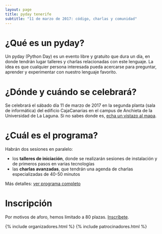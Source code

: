 ```yaml
---
layout: page
title: pyday tenerife
subtitle: "11 de marzo de 2017: código, charlas y comunidad"
---
```


# ¿Qué es un pyday?

Un pyday (Python Day) es un evento libre y gratuito que dura un día, en donde
tendrán lugar talleres y charlas relacionadas con este lenguaje. La idea es que
cualquier persona interesada pueda acercarse para preguntar, aprender y
experimentar con nuestro lenguaje favorito.

# ¿Dónde y cuándo se celebrará?

Se celebrará el sábado día 11 de marzo de 2017 en la segunda planta (sala de
informática) del edificio CajaCanarias en el campus de Anchieta de la
Universidad de La Laguna. Si no sabes donde es, [echa un vistazo al mapa](mapa).

# ¿Cuál es el programa?

Habrán dos sesiones en paralelo:

- los **talleres de iniciación**, donde se realizarán sesiones de instalación y de primeros pasos en varias tecnologías
- las **charlas avanzadas**, que tendrán una agenda de charlas especializadas de 40-50 minutos

Más detalles: [ver programa completo](programa)

# Inscripción

Por motivos de aforo, hemos limitado a 80 plazas. [Inscríbete](inscripcion).

{% include organizadores.html %}
{% include patrocinadores.html %}

